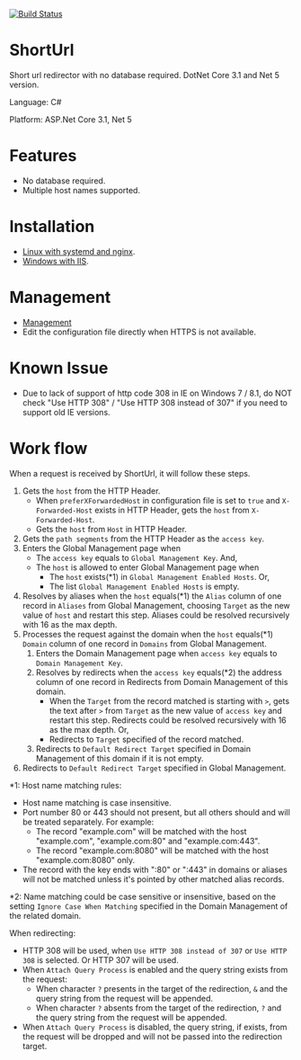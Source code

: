 [![Build Status](https://sn.visualstudio.com/Github%20Builder%20(Public)/_apis/build/status/SecretNest.ShortUrl?branchName=master)](https://sn.visualstudio.com/Github%20Builder%20(Public)/_build/latest?definitionId=2&branchName=master)

# ShortUrl
Short url redirector with no database required. DotNet Core 3.1 and Net 5 version.

Language: C#

Platform: ASP.Net Core 3.1, Net 5

# Features

- No database required.
- Multiple host names supported.

# Installation

* [Linux with systemd and nginx](deployment/Linux).
* [Windows with IIS](deployment/Windows).

# Management

* [Management](management)
* Edit the configuration file directly when HTTPS is not available.

# Known Issue
* Due to lack of support of http code 308 in IE on Windows 7 / 8.1, do NOT check "Use HTTP 308" / "Use HTTP 308 instead of 307" if you need to support old IE versions.

# Work flow
When a request is received by ShortUrl, it will follow these steps.

1. Gets the ```host``` from the HTTP Header.
   - When ```preferXForwardedHost``` in configuration file is set to ```true``` and ```X-Forwarded-Host``` exists in HTTP Header, gets the ```host``` from ```X-Forwarded-Host```.
   - Gets the ```host``` from ```Host``` in HTTP Header.
2. Gets the ```path segments``` from the HTTP Header as the ```access key```.
3. Enters the Global Management page when
   - The ```access key``` equals to ```Global Management Key```. And,
   - The ```host``` is allowed to enter Global Management page when
     - The ```host``` exists(*1) in ```Global Management Enabled Hosts```. Or,
     - The list ```Global Management Enabled Hosts``` is empty.
4. Resolves by aliases when the ```host``` equals(*1) the ```Alias``` column of one record in ```Aliases``` from Global Management, choosing ```Target``` as the new value of ```host``` and restart this step. Aliases could be resolved recursively with 16 as the max depth.
5. Processes the request against the domain when the ```host``` equals(*1) ```Domain``` column of one record in ```Domains``` from Global Management.
   1. Enters the Domain Management page when ```access key``` equals to ```Domain Management Key```.
   2. Resolves by redirects when the ```access key``` equals(*2) the address column of one record in Redirects from Domain Management of this domain.
      - When the ```Target``` from the record matched is starting with ```>```, gets the text after ```>``` from ```Target``` as the new value of ```access key``` and restart this step. Redirects could be resolved recursively with 16 as the max depth. Or,
      - Redirects to ```Target``` specified of the record matched.
   3. Redirects to ```Default Redirect Target``` specified in Domain Management of this domain if it is not empty.
6. Redirects to ```Default Redirect Target``` specified in Global Management.

*1: Host name matching rules:
- Host name matching is case insensitive.
- Port number 80 or 443 should not present, but all others should and will be treated separately. For example:
  - The record "example.com" will be matched with the host "example.com", "example.com:80" and "example.com:443".
  - The record "example.com:8080" will be matched with the host "example.com:8080" only.
- The record with the key ends with ":80" or ":443" in domains or aliases will not be matched unless it's pointed by other matched alias records.

*2: Name matching could be case sensitive or insensitive, based on the setting ```Ignore Case When Matching``` specified in the Domain Management of the related domain.

When redirecting:
- HTTP 308 will be used, when ```Use HTTP 308 instead of 307``` or ```Use HTTP 308``` is selected. Or HTTP 307 will be used.
- When ```Attach Query Process``` is enabled and the query string exists from the request:
  - When character ```?``` presents in the target of the redirection, ```&``` and the query string from the request will be appended.
  - When character ```?``` absents from the target of the redirection, ```?``` and the query string from the request will be appended.
- When ```Attach Query Process``` is disabled, the query string, if exists, from the request will be dropped and will not be passed into the redirection target.
